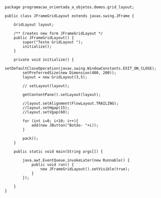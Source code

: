 

    package programacao_orientada_a_objetos.demos.grid_layout;

    public class JFrameGridLayout extends javax.swing.JFrame {

        GridLayout layout;

        /** Creates new form JFrameGridLayout */
        public JFrameGridLayout() {
            super("Teste GridLayout ");
            initialize();
        }

        private void initialize() {
            setDefaultCloseOperation(javax.swing.WindowConstants.EXIT_ON_CLOSE);
            setPreferredSize(new Dimension(400, 200));
            layout = new GridLayout(3,5);

            // setLayout(layout);

            getContentPane().setLayout(layout);

            //layout.setAlignment(FlowLayout.TRAILING);
            //layout.setHgap(15);
            //layout.setVgap(60);
            
            for (int i=0; i<10; i++){
                add(new JButton("Botão- "+i));
            }

            pack();
        }

        public static void main(String args[]) {
            
            java.awt.EventQueue.invokeLater(new Runnable() {
                public void run() {
                    new JFrameGridLayout().setVisible(true);
                }
            });
           
        }
    }
